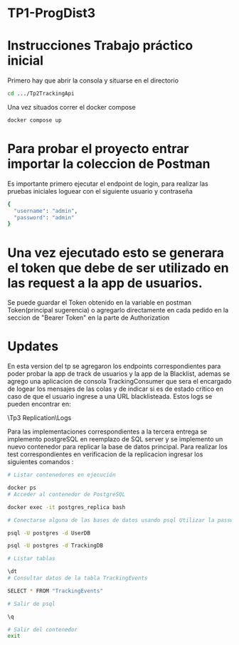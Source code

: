 # TP1-ProgDist3

# Instrucciones Trabajo práctico inicial

Primero hay que abrir la consola y situarse en el directorio

```bash
cd .../Tp2TrackingApi
```

Una vez situados correr el docker compose

```bash
docker compose up
```

# Para probar el proyecto entrar importar la coleccion de Postman

Es importante primero ejecutar el endpoint de login, para realizar las pruebas iniciales loguear con el siguiente usuario y contraseña

```bash
{
  "username": "admin",
  "password": "admin"
}
```

# Una vez ejecutado esto se generara el token que debe de ser utilizado en las request a la app de usuarios.

Se puede guardar el Token obtenido en la variable en postman Token(principal sugerencia) o agregarlo directamente en cada pedido en la seccion de "Bearer Token" en la parte de Authorization

# Updates

En esta version del tp se agregaron los endpoints correspondientes para poder probar la app de track de usuarios y la app de la Blacklist, ademas se agrego una aplicacion de consola TrackingConsumer que sera el encargado de logear los mensajes de las colas y de indicar si es de estado critico en caso de que el usuario ingrese a una URL blacklisteada. Estos logs se pueden encontrar en:

\Tp3 Replication\Logs

Para las implementaciones correspondientes a la tercera entrega se implemento postgreSQL en reemplazo de SQL server y se implemento un nuevo contenedor para replicar la base de datos principal. Para realizar los test correspondientes en verificacion de la replicacion ingresar los siguientes comandos :

```bash
# Listar contenedores en ejecución

docker ps
# Acceder al contenedor de PostgreSQL

docker exec -it postgres_replica bash

# Conectarse alguna de las bases de datos usando psql Utilizar la password del docker compose "Admin123456"

psql -U postgres -d UserDB

psql -U postgres -d TrackingDB

# Listar tablas

\dt
# Consultar datos de la tabla TrackingEvents

SELECT * FROM "TrackingEvents"

# Salir de psql

\q

# Salir del contenedor
exit
```
